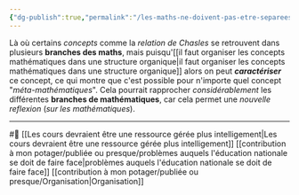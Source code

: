 ```yaml
---
{"dg-publish":true,"permalink":"/les-maths-ne-doivent-pas-etre-separees-des-choses-qui-n-en-sont-pas-mais-plutot-permettre-d-exprimer-des-concepts/"}
---
```


Là où certains *concepts* comme la *relation de Chasles* se retrouvent dans plusieurs **branches des maths**, mais puisqu'[[il faut organiser les concepts mathématiques dans une structure organique\|il faut organiser les concepts mathématiques dans une structure organique]] alors on peut ***caractériser*** ce concept, ce qui montre que c'est possible pour n'importe quel concept "*méta-mathématiques*". Cela pourrait rapprocher *considérablement* les différentes **branches de mathématiques**, car cela permet une *nouvelle reflexion* (*sur les mathématiques*).

---
#🌲   [[Les cours devraient être une ressource gérée plus intelligement\|Les cours devraient être une ressource gérée plus intelligement]] [[contribution à mon potager/publiée ou presque/problèmes auquels l'éducation nationale se doit de faire face\|problèmes auquels l'éducation nationale se doit de faire face]] [[contribution à mon potager/publiée ou presque/Organisation\|Organisation]]
